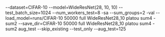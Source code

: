 --dataset=CIFAR-10 --model=WideResNet(28, 10, 10) --test_batch_size=1024 --num_workers_test=8 -sa --sum_groups=2 -val --load_model=runs/CIFAR-10 50000 full WideResNet28_10 platou sum4 - sum2 --save_dir=CIFAR-10 50000 full WideResNet28_10 platou sum4 - sum2 aug_test --skip_existing --test_only --aug_test=125